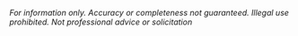 *For information only. Accuracy or completeness not guaranteed. Illegal use prohibited. Not professional advice or solicitation*